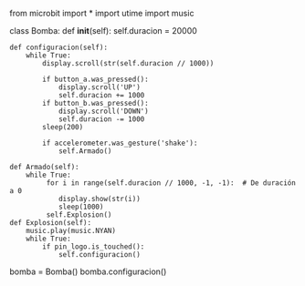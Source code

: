 from microbit import *
import utime
import music

class Bomba:
    def __init__(self):
        self.duracion = 20000  


    def configuracion(self):
        while True:  
            display.scroll(str(self.duracion // 1000))  
            
            if button_a.was_pressed():
                display.scroll('UP')
                self.duracion += 1000
            if button_b.was_pressed():
                display.scroll('DOWN')
                self.duracion -= 1000
            sleep(200)

            if accelerometer.was_gesture('shake'):
                self.Armado()
                
    def Armado(self):
        while True:
             for i in range(self.duracion // 1000, -1, -1):  # De duración a 0
                display.show(str(i))
                sleep(1000)
             self.Explosion()
    def Explosion(self):
        music.play(music.NYAN)
        while True:
            if pin_logo.is_touched():
                self.configuracion()
    
            
bomba = Bomba()
bomba.configuracion()
